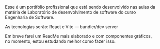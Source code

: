 Esse é um portifólio profissional que está sendo desenvolvido nas aulas da matéria de Laboratório de desenvolvimento de software do curso Engenharia de Software.


As tecnologias serão: React e Vite — bundler/dev server


Em breve farei um ReadMe mais elaborado e com componentes gráficos, no momento, estou estudando melhor como fazer isso.
